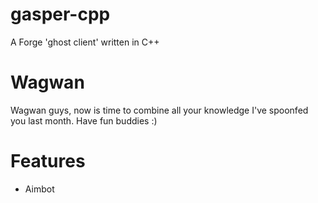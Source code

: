 # gasper-cpp
A Forge 'ghost client' written in C++

# Wagwan
Wagwan guys, now is time to combine all your knowledge I've spoonfed you last month. Have fun buddies :)

# Features
* Aimbot


